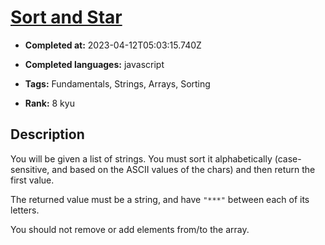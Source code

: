 # [Sort and Star](https://www.codewars.com/kata/57cfdf34902f6ba3d300001e)

- **Completed at:** 2023-04-12T05:03:15.740Z

- **Completed languages:** javascript

- **Tags:** Fundamentals, Strings, Arrays, Sorting

- **Rank:** 8 kyu

## Description

You will be given a list of strings. You must sort it alphabetically (case-sensitive, and based on the ASCII values of the chars) and then return the first value.

The returned value must be a string, and have `"***"` between each of its letters.

You should not remove or add elements from/to the array.